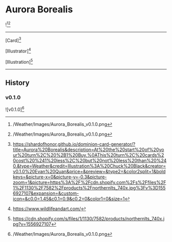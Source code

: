 # Aurora Borealis

![^v0.1.0][^v0.1.0]

---

[Card][^Card]

[Illustrator][^Illustrator]

[Illustration][^Illustration]

---

## History

### v0.1.0

![v0.1.0][^v0.1.0]

[^v0.1.0]: /Weather/Images/Aurora_Borealis_v0.1.0.png
[^Card]: https://shardofhonor.github.io/dominion-card-generator/?title=Aurora%20Borealis&description=At%20the%20start%20of%20your%20turn%2C%20%2B1%20Buy.%0AThis%20turn%2C%20cards%20cost%20%241%20less%2C%20but%20not%20less%20than%20%240.&type=Weather&credit=Illustration%3A%20Chuck%20Black&creator=v0.1.0%20Evan%20Quan&price=&preview=&type2=&color2split=1&boldkeys=&picture-x=0&picture-y=-0.3&picture-zoom=1&picture=https%3A%2F%2Fcdn.shopify.com%2Fs%2Ffiles%2F1%2F1130%2F7582%2Fproducts%2Fnorthernlts_740x.jpg%3Fv%3D1556927107&expansion=&custom-icon=&c0.0=1.45&c0.1=0.9&c0.2=0&color1=0&size=1
[^Illustrator]: https://www.wildlifeandart.com/
[^Illustration]: https://cdn.shopify.com/s/files/1/1130/7582/products/northernlts_740x.jpg?v=1556927107
